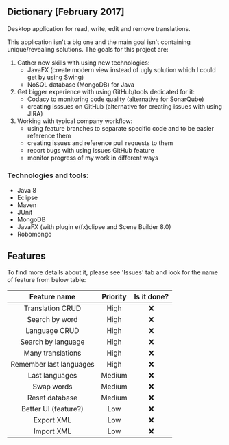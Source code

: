## Dictionary [February 2017]

Desktop application for read, write, edit and remove translations.

This application isn't a big one and the main goal isn't containing unique/revealing solutions. The goals for this project are:
1. Gather new skills with using new technologies:
	- JavaFX (create modern view instead of ugly solution which I could get by using Swing)
	- NoSQL database (MongoDB) for Java
2. Get bigger experience with using GitHub/tools dedicated for it:
	- Codacy to monitoring code quality (alternative for SonarQube)
	- creating isssues on GitHub (alternative for creating issues with using JIRA)
3. Working with typical company workflow:
	- using feature branches to separate specific code and to be easier reference them
	- creating issues and reference pull requests to them
	- report bugs with using issues GitHub feature
	- monitor progress of my work in different ways


### Technologies and tools:
- Java 8
- Eclipse
- Maven
- JUnit 
- MongoDB
- JavaFX (with plugin e(fx)clipse and Scene Builder 8.0)
- Robomongo


## Features

To find more details about it, please see 'Issues' tab and look for the name of feature from below table:

|Feature name|Priority| Is it done? |
|:--:|:--:|:-----------:|
|Translation CRUD|High|:x:|
|Search by word|High|:x:|
|Language CRUD|High|:x:|
|Search by language|High|:x:|
|Many translations|High|:x:|
|Remember last languages|High|:x:|
|Last languages|Medium|:x:|
|Swap words|Medium|:x:|
|Reset database|Medium|:x:|
|Better UI (feature?)|Low|:x:|
|Export XML|Low|:x:|
|Import XML|Low|:x:|